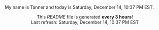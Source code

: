 My name is Tanner and today is Saturday, December 14, 10:37 PM EST.

<p align="center">This <i>README</i> file is generated <b>every 3 hours</b>!</br>Last refresh: Saturday, December 14, 10:37 PM EST<br /></p>
